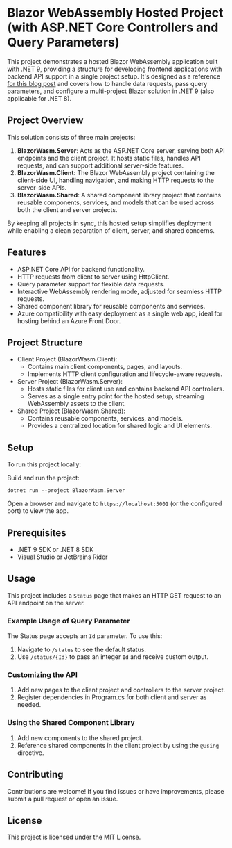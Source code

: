 # Blazor WebAssembly Hosted Project (with ASP.NET Core Controllers and Query Parameters)
This project demonstrates a hosted Blazor WebAssembly application built with .NET 9, providing a structure for developing frontend applications with backend API support in a single project setup.
It's designed as a reference [for this blog post](https://medium.com/@mariusschroeder/getting-started-with-blazor-webassembly-hosted-on-net-9-an-adventure-in-modern-web-hosting-74ab5563064d) and covers how to handle data requests, pass query parameters, and configure a multi-project Blazor solution in .NET 9 (also applicable for .NET 8).

## Project Overview
This solution consists of three main projects:

1. __BlazorWasm.Server__: Acts as the ASP.NET Core server, serving both API endpoints and the client project. It hosts static files, handles API requests, and can support additional server-side features.
2. __BlazorWasm.Client__: The Blazor WebAssembly project containing the client-side UI, handling navigation, and making HTTP requests to the server-side APIs.
3. __BlazorWasm.Shared__: A shared component library project that contains reusable components, services, and models that can be used across both the client and server projects.

By keeping all projects in sync, this hosted setup simplifies deployment while enabling a clean separation of client, server, and shared concerns.

## Features
- ASP.NET Core API for backend functionality.
- HTTP requests from client to server using HttpClient.
- Query parameter support for flexible data requests.
- Interactive WebAssembly rendering mode, adjusted for seamless HTTP requests.
- Shared component library for reusable components and services.
- Azure compatibility with easy deployment as a single web app, ideal for hosting behind an Azure Front Door.

## Project Structure
- Client Project (BlazorWasm.Client):
  - Contains main client components, pages, and layouts.
  - Implements HTTP client configuration and lifecycle-aware requests.
- Server Project (BlazorWasm.Server):
  - Hosts static files for client use and contains backend API controllers.
  - Serves as a single entry point for the hosted setup, streaming WebAssembly assets to the client.
- Shared Project (BlazorWasm.Shared):
  - Contains reusable components, services, and models.
  - Provides a centralized location for shared logic and UI elements.

## Setup
To run this project locally:

Build and run the project:

`dotnet run --project BlazorWasm.Server`

Open a browser and navigate to `https://localhost:5001` (or the configured port) to view the app.

## Prerequisites
- .NET 9 SDK or .NET 8 SDK
- Visual Studio or JetBrains Rider

## Usage
This project includes a `Status` page that makes an HTTP GET request to an API endpoint on the server.

### Example Usage of Query Parameter
The Status page accepts an `Id` parameter. To use this:

1. Navigate to `/status` to see the default status.
2. Use `/status/{Id}` to pass an integer `Id` and receive custom output.

### Customizing the API
1. Add new pages to the client project and controllers to the server project.
2. Register dependencies in Program.cs for both client and server as needed.

### Using the Shared Component Library
1. Add new components to the shared project.
2. Reference shared components in the client project by using the `@using` directive.

## Contributing
Contributions are welcome! If you find issues or have improvements, please submit a pull request or open an issue.

## License
This project is licensed under the MIT License.